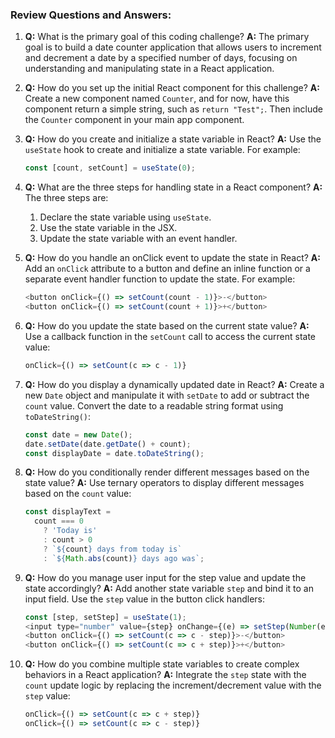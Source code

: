 ### Review Questions and Answers:

1. **Q:** What is the primary goal of this coding challenge?
   **A:** The primary goal is to build a date counter application that allows users to increment and decrement a date by a specified number of days, focusing on understanding and manipulating state in a React application.

2. **Q:** How do you set up the initial React component for this challenge?
   **A:** Create a new component named `Counter`, and for now, have this component return a simple string, such as `return "Test";`. Then include the `Counter` component in your main app component.

3. **Q:** How do you create and initialize a state variable in React?
   **A:** Use the `useState` hook to create and initialize a state variable. For example:

   ```javascript
   const [count, setCount] = useState(0);
   ```

4. **Q:** What are the three steps for handling state in a React component?
   **A:** The three steps are:

   1. Declare the state variable using `useState`.
   2. Use the state variable in the JSX.
   3. Update the state variable with an event handler.

5. **Q:** How do you handle an onClick event to update the state in React?
   **A:** Add an `onClick` attribute to a button and define an inline function or a separate event handler function to update the state. For example:

   ```javascript
   <button onClick={() => setCount(count - 1)}>-</button>
   <button onClick={() => setCount(count + 1)}>+</button>
   ```

6. **Q:** How do you update the state based on the current state value?
   **A:** Use a callback function in the `setCount` call to access the current state value:

   ```javascript
   onClick={() => setCount(c => c - 1)}
   ```

7. **Q:** How do you display a dynamically updated date in React?
   **A:** Create a new `Date` object and manipulate it with `setDate` to add or subtract the `count` value. Convert the date to a readable string format using `toDateString()`:

   ```javascript
   const date = new Date();
   date.setDate(date.getDate() + count);
   const displayDate = date.toDateString();
   ```

8. **Q:** How do you conditionally render different messages based on the state value?
   **A:** Use ternary operators to display different messages based on the `count` value:

   ```javascript
   const displayText =
     count === 0
       ? 'Today is'
       : count > 0
       ? `${count} days from today is`
       : `${Math.abs(count)} days ago was`;
   ```

9. **Q:** How do you manage user input for the step value and update the state accordingly?
   **A:** Add another state variable `step` and bind it to an input field. Use the `step` value in the button click handlers:

   ```javascript
   const [step, setStep] = useState(1);
   <input type="number" value={step} onChange={(e) => setStep(Number(e.target.value))} />
   <button onClick={() => setCount(c => c - step)}>-</button>
   <button onClick={() => setCount(c => c + step)}>+</button>
   ```

10. **Q:** How do you combine multiple state variables to create complex behaviors in a React application?
    **A:** Integrate the `step` state with the `count` update logic by replacing the increment/decrement value with the `step` value:

    ```javascript
    onClick={() => setCount(c => c + step)}
    onClick={() => setCount(c => c - step)}
    ```
